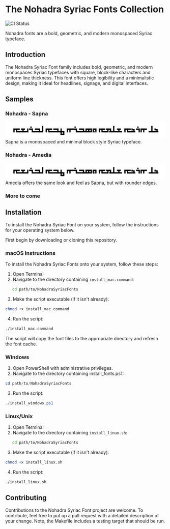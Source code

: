 # The Nohadra Syriac Fonts Collection

![CI Status](https://github.com/SargisYonan/NohadraSyriacFonts/actions/workflows/fontbakery.yml/badge.svg)

Nohadra fonts are a bold, geometric, and modern monospaced Syriac typeface.

## Introduction

The Nohadra Syriac Font family includes bold, geometric, and modern monospaces Syriac typefaces with square, block-like characters and uniform line thickness. This font offers high legibility and a minimalistic design, making it ideal for headlines, signage, and digital interfaces. 

## Samples

### Nohadra - Sapna
![Nohadra - Sapna](samples/NohadraSyriac-Sapna.png)
Sapna is a monospaced and minimal block style Syriac typeface.

### Nohadra - Amedia
![Nohadra - Amedia](samples//NohadraSyriac-Amedia.png)
Amedia offers the same look and feel as Sapna, but with rounder edges.

### More to come

## Installation
To install the Nohadra Syriac Font on your system, follow the instructions for your operating system below.

First begin by downloading or cloning this repository.

### macOS Instructions

To install the Nohadra Syriac Fonts onto your system, follow these steps:

1. Open Terminal
2. Navigate to the directory containing `install_mac.command`:
```sh
   cd path/to/NohadraSyriacFonts
```
3. Make the script executable (if it isn't already):
```sh
chmod +x install_mac.command
```
4. Run the script:
```sh
./install_mac.command
```

The script will copy the font files to the appropriate directory and refresh the font cache.

### Windows
1. Open PowerShell with administrative privileges.
2. Navigate to the directory containing install_fonts.ps1:
```powershell
cd path/to/NohadraSyriacFonts
```
3. Run the script:
```powershell
./install_windows.ps1
```

### Linux/Unix
1. Open Terminal
2. Navigate to the directory containing `install_linux.sh`:
```sh
   cd path/to/NohadraSyriacFonts
```
3. Make the script executable (if it isn't already):
```sh
chmod +x install_linux.sh
```
4. Run the script:
```sh
./install_linux.sh
```


## Contributing

Contributions to the Nohadra Syriac Font project are welcome. To contribute, feel free to put up a pull request with a detailed description of your change. Note, the Makefile includes a testing target that should be run.